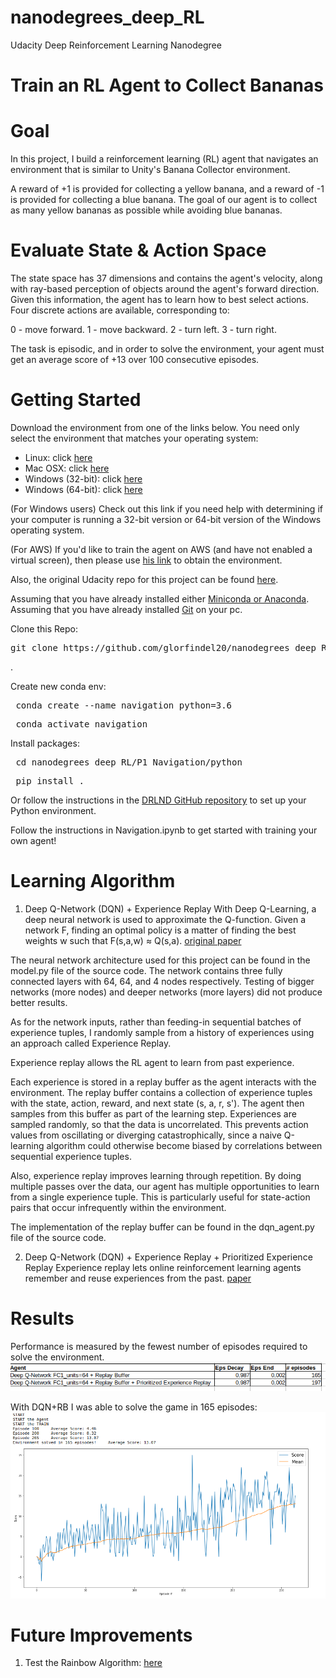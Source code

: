 # nanodegrees_deep_RL
Udacity Deep Reinforcement Learning Nanodegree

# Train an RL Agent to Collect Bananas

# Goal
In this project, I build a reinforcement learning (RL) agent that navigates an environment that is similar to Unity's Banana Collector environment.

A reward of +1 is provided for collecting a yellow banana, and a reward of -1 is provided for collecting a blue banana. The goal of our agent is to collect as many yellow bananas as possible while avoiding blue bananas. 

# Evaluate State & Action Space

The state space has 37 dimensions and contains the agent's velocity, along with ray-based perception of objects around the agent's forward direction. Given this information, the agent has to learn how to best select actions. Four discrete actions are available, corresponding to:

0 - move forward.
1 - move backward.
2 - turn left.
3 - turn right.

The task is episodic, and in order to solve the environment, your agent must get an average score of +13 over 100 consecutive episodes.


# Getting Started
Download the environment from one of the links below. You need only select the environment that matches your operating system:

* Linux: click [here](https://s3-us-west-1.amazonaws.com/udacity-drlnd/P1/Banana/Banana_Linux.zip)
* Mac OSX: click [here](https://s3-us-west-1.amazonaws.com/udacity-drlnd/P1/Banana/Banana.app.zip)
* Windows (32-bit): click [here](https://s3-us-west-1.amazonaws.com/udacity-drlnd/P1/Banana/Banana_Windows_x86.zip)
* Windows (64-bit): click [here](https://s3-us-west-1.amazonaws.com/udacity-drlnd/P1/Banana/Banana_Windows_x86_64.zip)

(For Windows users) Check out this link if you need help with determining if your computer is running a 32-bit version or 64-bit version of the Windows operating system.

(For AWS) If you'd like to train the agent on AWS (and have not enabled a virtual screen), then please use [his link](https://support.microsoft.com/en-us/help/827218/how-to-determine-whether-a-computer-is-running-a-32-bit-version-or-64) to obtain the environment.

Also, the original Udacity repo for this project can be found [here](https://github.com/udacity/deep-reinforcement-learning/tree/master/p1_navigation).

Assuming that you have already installed either [Miniconda or Anaconda](https://www.anaconda.com/products/individual).
Assuming that you have already installed [Git](https://git-scm.com/downloads) on your pc.

Clone this Repo:
<pre>git clone https://github.com/glorfindel20/nanodegrees_deep_RL.git</pre>.

Create new conda env:
<pre> conda create --name navigation python=3.6 </pre>
<pre> conda activate navigation </pre>

Install packages:
<pre> cd nanodegrees_deep_RL/P1_Navigation/python </pre>
<pre> pip install .</pre>

Or follow the instructions in the [DRLND GitHub repository](https://github.com/udacity/deep-reinforcement-learning#dependencies) to set up your Python environment. 

Follow the instructions in Navigation.ipynb to get started with training your own agent!

# Learning Algorithm

1) Deep Q-Network (DQN) + Experience Replay
With Deep Q-Learning, a deep neural network is used to approximate the Q-function. Given a network F, finding an optimal policy is a matter of finding the best weights w such that F(s,a,w) ≈ Q(s,a). [original paper](https://storage.googleapis.com/deepmind-media/dqn/DQNNaturePaper.pdf)

The neural network architecture used for this project can be found in the model.py file of the source code. The network contains three fully connected layers with 64, 64, and 4 nodes respectively. Testing of bigger networks (more nodes) and deeper networks (more layers) did not produce better results.

As for the network inputs, rather than feeding-in sequential batches of experience tuples, I randomly sample from a history of experiences using an approach called Experience Replay.

Experience replay allows the RL agent to learn from past experience.

Each experience is stored in a replay buffer as the agent interacts with the environment. The replay buffer contains a collection of experience tuples with the state, action, reward, and next state (s, a, r, s'). The agent then samples from this buffer as part of the learning step. Experiences are sampled randomly, so that the data is uncorrelated. This prevents action values from oscillating or diverging catastrophically, since a naive Q-learning algorithm could otherwise become biased by correlations between sequential experience tuples.

Also, experience replay improves learning through repetition. By doing multiple passes over the data, our agent has multiple opportunities to learn from a single experience tuple. This is particularly useful for state-action pairs that occur infrequently within the environment.

The implementation of the replay buffer can be found in the dqn_agent.py file of the source code.

2) Deep Q-Network (DQN) + Experience Replay + Prioritized Experience Replay
Experience replay lets online reinforcement learning agents remember and reuse experiences from the past. [paper](https://arxiv.org/abs/1511.05952)

# Results

Performance is measured by the fewest number of episodes required to solve the environment.
![alt text](images/Navigation.png)

With DQN+RB I was able to solve the game in 165 episodes:
![alt text](images/results.png)

# Future Improvements

1) Test the Rainbow Algorithm: [here](https://arxiv.org/abs/1710.02298)

